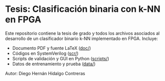 # Tesis: Clasificación binaria con k-NN en FPGA

Este repositorio contiene la tesis de grado y todos los archivos asociados al desarrollo de un clasificador binario k-NN implementado en FPGA. Incluye:

- Documento PDF y fuente LaTeX ([doc/](doc/))
- Códigos en SystemVerilog ([scr/](src/))
- Scripts de validación y GUI en Python ([scripts/](scripts/))
- Datos de entrenamiento y prueba ([data/](data/))

Autor: Diego Hernán Hidalgo Contreras
